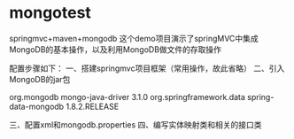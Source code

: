 # mongotest
springmvc+maven+mongodb
这个demo项目演示了springMVC中集成MongoDB的基本操作，以及利用MongoDB做文件的存取操作

配置步骤如下：
一、搭建springmvc项目框架（常用操作，故此省略）
二、引入MongoDB的jar包
<!--MongoDB驱动包-->
<dependency>
<groupId>org.mongodb</groupId>
<artifactId>mongo-java-driver</artifactId>
<version>3.1.0</version>
</dependency>
<!--MongoDB核心包-->
<dependency>
<groupId>org.springframework.data</groupId>
<artifactId>spring-data-mongodb</artifactId>
<version>1.8.2.RELEASE</version>
</dependency>

三、配置xml和mongodb.properties
四、编写实体映射类和相关的接口类
